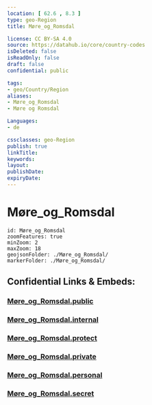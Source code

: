```yaml
---
location: [ 62.6 , 8.3 ] 
type: geo-Region
title: Møre_og_Romsdal

license: CC BY-SA 4.0
source: https://datahub.io/core/country-codes
isDeleted: false
isReadOnly: false
draft: false
confidential: public

tags:
- geo/Country/Region
aliases:
- Møre_og_Romsdal
- Møre og Romsdal

Languages:
- de

cssclasses: geo-Region
publish: true
linkTitle: 
keywords: 
layout: 
publishDate: 
expiryDate: 
---
```


# Møre_og_Romsdal

```leaflet
id: Møre_og_Romsdal
zoomFeatures: true 
minZoom: 2 
maxZoom: 18
geojsonFolder: ./Møre_og_Romsdal/
markerFolder: ./Møre_og_Romsdal/
```


## Confidential Links & Embeds: 

### [Møre_og_Romsdal.public](/_public/\Earth\Continent\Europe\Europe~North\Norway\Counties~NorwayMøre_og_Romsdal.public.md) 

### [Møre_og_Romsdal.internal](/_internal/\Earth\Continent\Europe\Europe~North\Norway\Counties~NorwayMøre_og_Romsdal.internal.md) 

### [Møre_og_Romsdal.protect](/_protect/\Earth\Continent\Europe\Europe~North\Norway\Counties~NorwayMøre_og_Romsdal.protect.md) 

### [Møre_og_Romsdal.private](/_private/\Earth\Continent\Europe\Europe~North\Norway\Counties~NorwayMøre_og_Romsdal.private.md) 

### [Møre_og_Romsdal.personal](/_personal/\Earth\Continent\Europe\Europe~North\Norway\Counties~NorwayMøre_og_Romsdal.personal.md) 

### [Møre_og_Romsdal.secret](/_secret/\Earth\Continent\Europe\Europe~North\Norway\Counties~NorwayMøre_og_Romsdal.secret.md)

